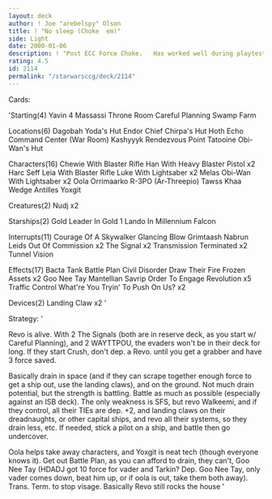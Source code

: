 ```yaml
---
layout: deck
author: ! Joe "arebelspy" Olson
title: ! "No sleep (Choke  em)"
side: Light
date: 2000-01-06
description: ! "Post ECC Force Choke.	Has worked well during playtesting."
rating: 4.5
id: 2114
permalink: "/starwarsccg/deck/2114"
---
```

Cards: 

'Starting(4)
Yavin 4 Massassi Throne Room
Careful Planning
Swamp
Farm

Locations(6)
Dagobah Yoda's Hut
Endor Chief Chirpa's Hut
Hoth Echo Command Center (War Room)
Kashyyyk
Rendezvous Point
Tatooine Obi-Wan's Hut

Characters(16)
Chewie With Blaster Rifle
Han With Heavy Blaster Pistol  x2
Harc Seff
Leia With Blaster Rifle
Luke With Lightsaber  x2
Melas
Obi-Wan With Lightsaber  x2
Oola
Orrimaarko
R-3PO (Ar-Threepio)
Tawss Khaa
Wedge Antilles
Yoxgit

Creatures(2)
Nudj  x2

Starships(2)
Gold Leader In Gold 1
Lando In Millennium Falcon

Interrupts(11)
Courage Of A Skywalker
Glancing Blow
Grimtaash
Nabrun Leids
Out Of Commission  x2
The Signal  x2
Transmission Terminated  x2
Tunnel Vision

Effects(17)
Bacta Tank
Battle Plan
Civil Disorder
Draw Their Fire
Frozen Assets  x2
Goo Nee Tay
Mantellian Savrip
Order To Engage
Revolution  x5
Traffic Control
What're You Tryin' To Push On Us?  x2

Devices(2)
Landing Claw  x2 '

Strategy: '

Revo is alive.  With 2 The Signals (both are in reserve deck, as you start w/ Careful Planning), and 2 WAYTTPOU, the evaders won't be in their deck for long.  If they start Crush, don't dep. a Revo. until you get a grabber and have 3 force saved.

Basically drain in space (and if they can scrape together enough force to get a ship out, use the landing claws), and on the ground.  Not much drain potential, but the strength is battling.  Battle as much as possible (especially against an ISB deck).  The only weakness is SFS, but revo Walkeemi, and if they control, all their TIEs are dep. +2, and landing claws on their dreadnaughts, or other capital ships, and revo all their systems, so they drain less, etc.  If needed, stick a pilot on a ship, and battle then go undercover.

Oola helps take away characters, and Yoxgit is neat tech (though everyone knows it).  Get out Battle Plan, as you can afford to drain, they can't, Goo Nee Tay (HDADJ got 10 force for vader and Tarkin?  Dep. Goo Nee Tay, only vader comes down, beat him up, or if oola is out, take them both away).  Trans. Term. to stop visage.  Basically Revo still rocks the house '
